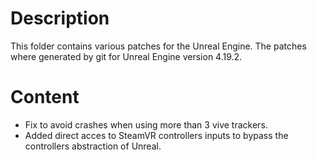 # Description

This folder contains various patches for the Unreal Engine. The patches where
generated by git for Unreal Engine version 4.19.2.

# Content

- Fix to avoid crashes when using more than 3 vive trackers.
- Added direct acces to SteamVR controllers inputs to bypass the controllers
  abstraction of Unreal.
